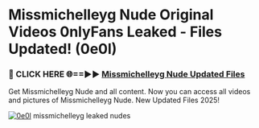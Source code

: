 # Missmichelleyg Nude Original Videos 0nlyFans Leaked - Files Updated! (0e0l)

<h3>🔴 CLICK HERE 🌐==►► <a href="https://tinyurl.com/yrmya6cz" rel="nofollow">Missmichelleyg Nude Updated Files</a></h3>

Get Missmichelleyg Nude and all content. Now you can access all videos and pictures of Missmichelleyg Nude. New Updated Files 2025!

[![0e0l](https://i.imgur.com/FMdXYCs.gif)](https://tinyurl.com/yrmya6cz)
missmichelleyg leaked nudes